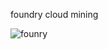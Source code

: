 
foundry cloud mining 

![founry](https://github.com/Muhammad-ijazCRT/founry/assets/75518471/ad87df4c-76f9-4472-843b-d6d86eb91b64)
